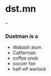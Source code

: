 # dst.mn
–
### Dustman is a
- Wabash alum
- Californian
- coffee snob
- soccer fan
- half-elf warlock
